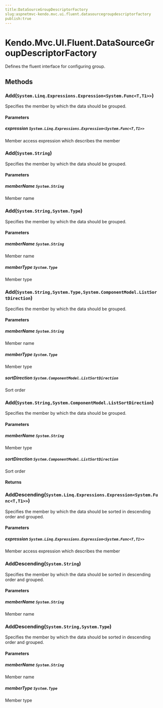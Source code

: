 ```yaml
---
title:DataSourceGroupDescriptorFactory
slug:aspnetmvc-kendo.mvc.ui.fluent.datasourcegroupdescriptorfactory
publish:true
---
```


# Kendo.Mvc.UI.Fluent.DataSourceGroupDescriptorFactory
Defines the fluent interface for configuring group.



## Methods

### Add(`System.Linq.Expressions.Expression<System.Func<T,T1>>`)
Specifies the member by which the data should be grouped.


#### Parameters

##### expression `System.Linq.Expressions.Expression<System.Func<T,T1>>`
Member access expression which describes the member





### Add(`System.String`)
Specifies the member by which the data should be grouped.


#### Parameters

##### memberName `System.String`
Member name





### Add(`System.String,System.Type`)
Specifies the member by which the data should be grouped.


#### Parameters

##### memberName `System.String`
Member name

##### memberType `System.Type`
Member type





### Add(`System.String,System.Type,System.ComponentModel.ListSortDirection`)
Specifies the member by which the data should be grouped.


#### Parameters

##### memberName `System.String`
Member name

##### memberType `System.Type`
Member type

##### sortDirection `System.ComponentModel.ListSortDirection`
Sort order





### Add(`System.String,System.ComponentModel.ListSortDirection`)
Specifies the member by which the data should be grouped.


#### Parameters

##### memberName `System.String`
Member type

##### sortDirection `System.ComponentModel.ListSortDirection`
Sort order



#### Returns




### AddDescending(`System.Linq.Expressions.Expression<System.Func<T,T1>>`)
Specifies the member by which the data should be sorted in descending order and grouped.


#### Parameters

##### expression `System.Linq.Expressions.Expression<System.Func<T,T1>>`
Member access expression which describes the member





### AddDescending(`System.String`)
Specifies the member by which the data should be sorted in descending order and grouped.


#### Parameters

##### memberName `System.String`
Member name





### AddDescending(`System.String,System.Type`)
Specifies the member by which the data should be sorted in descending order and grouped.


#### Parameters

##### memberName `System.String`
Member name

##### memberType `System.Type`
Member type






